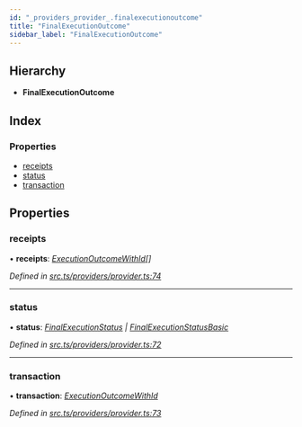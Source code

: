 ```yaml
---
id: "_providers_provider_.finalexecutionoutcome"
title: "FinalExecutionOutcome"
sidebar_label: "FinalExecutionOutcome"
---
```


## Hierarchy

* **FinalExecutionOutcome**

## Index

### Properties

* [receipts](_providers_provider_.finalexecutionoutcome.md#receipts)
* [status](_providers_provider_.finalexecutionoutcome.md#status)
* [transaction](_providers_provider_.finalexecutionoutcome.md#transaction)

## Properties

###  receipts

• **receipts**: *[ExecutionOutcomeWithId](_providers_provider_.executionoutcomewithid.md)[]*

*Defined in [src.ts/providers/provider.ts:74](https://github.com/nearprotocol/nearlib/blob/476d416/src.ts/providers/provider.ts#L74)*

___

###  status

• **status**: *[FinalExecutionStatus](_providers_provider_.finalexecutionstatus.md) | [FinalExecutionStatusBasic](../enums/_providers_provider_.finalexecutionstatusbasic.md)*

*Defined in [src.ts/providers/provider.ts:72](https://github.com/nearprotocol/nearlib/blob/476d416/src.ts/providers/provider.ts#L72)*

___

###  transaction

• **transaction**: *[ExecutionOutcomeWithId](_providers_provider_.executionoutcomewithid.md)*

*Defined in [src.ts/providers/provider.ts:73](https://github.com/nearprotocol/nearlib/blob/476d416/src.ts/providers/provider.ts#L73)*
